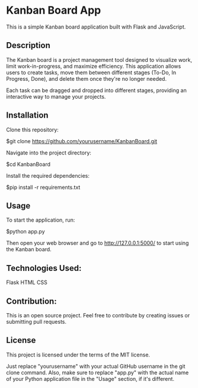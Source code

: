 # Kanban Board App

This is a simple Kanban board application built with Flask and JavaScript.

## Description

The Kanban board is a project management tool designed to visualize work, limit work-in-progress, and maximize efficiency. This application allows users to create tasks, move them between different stages (To-Do, In Progress, Done), and delete them once they're no longer needed.

Each task can be dragged and dropped into different stages, providing an interactive way to manage your projects.

## Installation

Clone this repository:

$git clone https://github.com/yourusername/KanbanBoard.git

Navigate into the project directory:

$cd KanbanBoard

Install the required dependencies:

$pip install -r requirements.txt

## Usage

To start the application, run:

$python app.py

Then open your web browser and go to http://127.0.0.1:5000/ to start using the Kanban board.

## Technologies Used:

Flask
HTML
CSS

## Contribution:

This is an open source project. Feel free to contribute by creating issues or submitting pull requests.

## License

This project is licensed under the terms of the MIT license.

Just replace "yourusername" with your actual GitHub username in the git clone command. Also, make sure to replace "app.py" with the actual name of your Python application file in the "Usage" section, if it's different.

